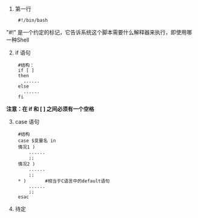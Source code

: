 1. 第一行

		#!/bin/bash
"#!" 是一个约定的标记，它告诉系统这个脚本需要什么解释器来执行，即使用哪一种Shell

2. if 语句
  
		#结构：
		if [ ]
		then
		  ......
		else
		  ......
		fi
**注意：在 if 和 [ ] 之间必须有一个空格**

3. case 语句  

		#结构
		case $变量名 in
		情况1 )
		    ......
		    ;;
		情况2 )
		    ......
		    ;;
		* )       #相当于C语言中的default语句
		    ......
		    ;;
		esac

4. 待定